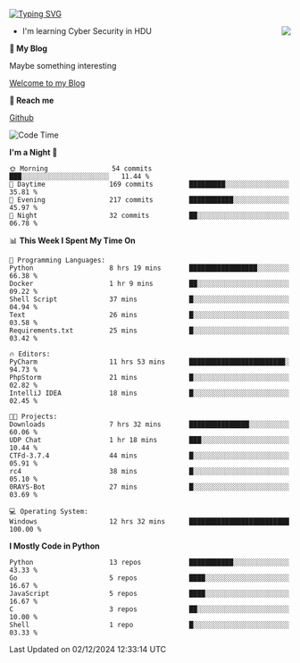 [![Typing SVG](https://readme-typing-svg.herokuapp.com?font=Fira+Code&pause=1000&random=false&width=450&height=60&lines=Hello+%F0%9F%91%8B%F0%9F%8F%BB;I'm+JBNRZ)](https://git.io/typing-svg)

<a href="#">
  <img align="right" src="https://github-readme-stats.vercel.app/api?username=JBNRZ&show_icons=true&bg_color=15,f2f7fd,E0EAFC" />
</a>

- I'm learning Cyber Security in HDU

 **🌱 My Blog**

Maybe something interesting

[Welcome to my Blog](https://jbnrz.com.cn/)

 **💬 Reach me** 

[Github](https://github.com/JBNRZ)


<!--START_SECTION:waka-->
![Code Time](http://img.shields.io/badge/Code%20Time-768%20hrs%201%20min-blue)

**I'm a Night 🦉** 

```text
🌞 Morning                54 commits          ███░░░░░░░░░░░░░░░░░░░░░░   11.44 % 
🌆 Daytime                169 commits         █████████░░░░░░░░░░░░░░░░   35.81 % 
🌃 Evening                217 commits         ███████████░░░░░░░░░░░░░░   45.97 % 
🌙 Night                  32 commits          ██░░░░░░░░░░░░░░░░░░░░░░░   06.78 % 
```


📊 **This Week I Spent My Time On** 

```text
💬 Programming Languages: 
Python                   8 hrs 19 mins       █████████████████░░░░░░░░   66.38 % 
Docker                   1 hr 9 mins         ██░░░░░░░░░░░░░░░░░░░░░░░   09.22 % 
Shell Script             37 mins             █░░░░░░░░░░░░░░░░░░░░░░░░   04.94 % 
Text                     26 mins             █░░░░░░░░░░░░░░░░░░░░░░░░   03.58 % 
Requirements.txt         25 mins             █░░░░░░░░░░░░░░░░░░░░░░░░   03.42 % 

🔥 Editors: 
PyCharm                  11 hrs 53 mins      ████████████████████████░   94.73 % 
PhpStorm                 21 mins             █░░░░░░░░░░░░░░░░░░░░░░░░   02.82 % 
IntelliJ IDEA            18 mins             █░░░░░░░░░░░░░░░░░░░░░░░░   02.45 % 

🐱‍💻 Projects: 
Downloads                7 hrs 32 mins       ███████████████░░░░░░░░░░   60.06 % 
UDP Chat                 1 hr 18 mins        ███░░░░░░░░░░░░░░░░░░░░░░   10.44 % 
CTFd-3.7.4               44 mins             █░░░░░░░░░░░░░░░░░░░░░░░░   05.91 % 
rc4                      38 mins             █░░░░░░░░░░░░░░░░░░░░░░░░   05.10 % 
0RAYS-Bot                27 mins             █░░░░░░░░░░░░░░░░░░░░░░░░   03.69 % 

💻 Operating System: 
Windows                  12 hrs 32 mins      █████████████████████████   100.00 % 
```

**I Mostly Code in Python** 

```text
Python                   13 repos            ███████████░░░░░░░░░░░░░░   43.33 % 
Go                       5 repos             ████░░░░░░░░░░░░░░░░░░░░░   16.67 % 
JavaScript               5 repos             ████░░░░░░░░░░░░░░░░░░░░░   16.67 % 
C                        3 repos             ██░░░░░░░░░░░░░░░░░░░░░░░   10.00 % 
Shell                    1 repo              █░░░░░░░░░░░░░░░░░░░░░░░░   03.33 % 
```




 Last Updated on 02/12/2024 12:33:14 UTC
<!--END_SECTION:waka-->
